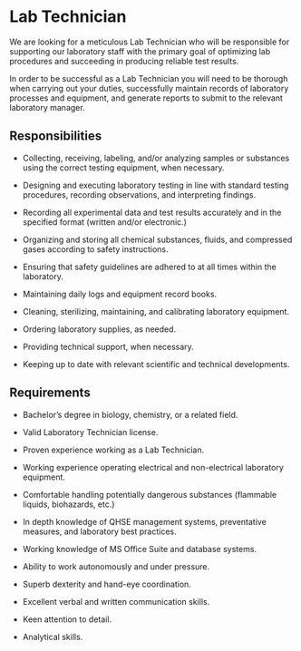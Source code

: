 # Lab Technician

We are looking for a meticulous Lab Technician who will be responsible for supporting our laboratory staff with the primary goal of optimizing lab procedures and succeeding in producing reliable test results.

In order to be successful as a Lab Technician you will need to be thorough when carrying out your duties, successfully maintain records of laboratory processes and equipment, and generate reports to submit to the relevant laboratory manager.

## Responsibilities

* Collecting, receiving, labeling, and/or analyzing samples or substances using the correct testing equipment, when necessary.

* Designing and executing laboratory testing in line with standard testing procedures, recording observations, and interpreting findings.

* Recording all experimental data and test results accurately and in the specified format (written and/or electronic.)

* Organizing and storing all chemical substances, fluids, and compressed gases according to safety instructions.

* Ensuring that safety guidelines are adhered to at all times within the laboratory.

* Maintaining daily logs and equipment record books.

* Cleaning, sterilizing, maintaining, and calibrating laboratory equipment.

* Ordering laboratory supplies, as needed.

* Providing technical support, when necessary.

* Keeping up to date with relevant scientific and technical developments.

## Requirements

* Bachelor’s degree in biology, chemistry, or a related field.

* Valid Laboratory Technician license.

* Proven experience working as a Lab Technician.

* Working experience operating electrical and non-electrical laboratory equipment.

* Comfortable handling potentially dangerous substances (flammable liquids, biohazards, etc.)

* In depth knowledge of QHSE management systems, preventative measures, and laboratory best practices.

* Working knowledge of MS Office Suite and database systems.

* Ability to work autonomously and under pressure.

* Superb dexterity and hand-eye coordination.

* Excellent verbal and written communication skills.

* Keen attention to detail.

* Analytical skills.

